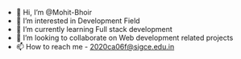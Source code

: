 - 👋 Hi, I’m @Mohit-Bhoir
- 👀 I’m interested in Development Field
- 🌱 I’m currently learning Full stack development
- 💞️ I’m looking to collaborate on Web development related projects
- 📫 How to reach me - 2020ca06f@sigce.edu.in

<!---
Mohit-Bhoir/Mohit-Bhoir is a ✨ special ✨ repository because its `README.md` (this file) appears on your GitHub profile.
You can click the Preview link to take a look at your changes.
--->
